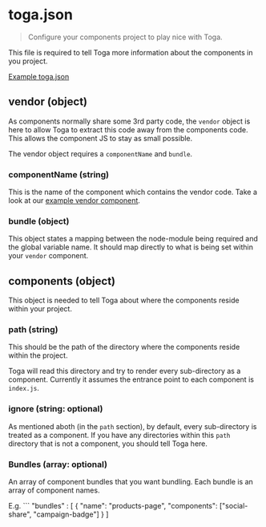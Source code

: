 # toga.json

 > Configure your components project to play nice with Toga.

This file is required to tell Toga more information about the components in you project.

[Example toga.json](/components/toga.json)


## vendor (object)

As components normally share some 3rd party code, the `vendor` object is here to allow Toga to extract this code away from the components code.
This allows the component JS to stay as small possible.

The vendor object requires a `componentName` and `bundle`.

### componentName (string)

This is the name of the component which contains the vendor code.
Take a look at our [example vendor component](/tests/e2e/components/vendor/index.js).

### bundle (object)

This object states a mapping between the node-module being required and the global variable name.
It should map directly to what is being set within your `vendor` component.

## components (object)

This object is needed to tell Toga about where the components reside within your project.

### path (string)

This should be the path of the directory where the components reside within the project.

Toga will read this directory and try to render every sub-directory as a component.
Currently it assumes the entrance point to each component is `index.js`.

### ignore (string: optional)

As mentioned aboth (in the `path` section), by default, every sub-directory is treated as a component.
If you have any directories within this `path` directory that is not a component, you should tell Toga here.


### Bundles (array: optional)

An array of component bundles that you want bundling.
Each bundle is an array of component names.

E.g. ```
"bundles" : [
  {
    "name": "products-page",
    "components": ["social-share", "campaign-badge"]
  }
]
```

